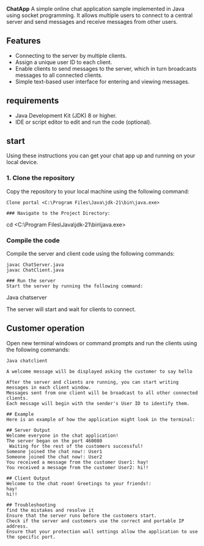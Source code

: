 **ChatApp**
A simple online chat application sample implemented in Java using socket programming. It allows multiple users to connect to a central server and send messages and receive messages from other users.

## Features
- Connecting to the server by multiple clients.
- Assign a unique user ID to each client.
- Enable clients to send messages to the server, which in turn broadcasts messages to all connected clients.
- Simple text-based user interface for entering and viewing messages.

## requirements
- Java Development Kit (JDK) 8 or higher.
- IDE or script editor to edit and run the code (optional).

## start
Using these instructions you can get your chat app up and running on your local device.

### 1. Clone the repository
Copy the repository to your local machine using the following command:
``` 
Clone portal <C:\Program Files\Java\jdk-21\bin\java.exe>

### Navigate to the Project Directory:
```
cd <C:\Program Files\Java\jdk-21\bin\java.exe>

### Compile the code
Compile the server and client code using the following commands:
```
javac ChatServer.java
javac ChatClient.java

### Run the server
Start the server by running the following command:
```
Java chatserver

The server will start and wait for clients to connect.

## Customer operation
Open new terminal windows or command prompts and run the clients using the following commands:
```
Java chatclient

A welcome message will be displayed asking the customer to say hello

After the server and clients are running, you can start writing messages in each client window.
Messages sent from one client will be broadcast to all other connected clients.
Each message will begin with the sender's User ID to identify them.

## Example
Here is an example of how the application might look in the terminal:

## Server Output
Welcome everyone in the chat application!
The server began on the port 460080
 Waiting for the rest of the customers successful!
Someone joined the chat now!: User1
Someone joined the chat now!: User2
You received a message from the customer User1: hay!
You received a message from the customer User2: hi!!

## Client Output
Welcome to the chat room! Greetings to your friends!:
hay!
hi!!

## Troubleshooting
find the mistakes and resolve it
Ensure that the server runs before the customers start.
Check if the server and customers use the correct and portable IP address.
Ensure that your protection wall settings allow the application to use the specific port.

